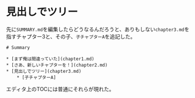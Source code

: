 # 見出しでツリー

先に`SUMMARY.md`を編集したらどうなるんだろうと、ありもしない`chapter3.md`を指すチャプター3と、その子、`子チャプターA`を追記した。

```
# Summary

* [まず俺は間違っていた](chapter1.md)
* [さあ、新しいチャプターを！](chapter2.md)
* [見出しでツリー](chapter3.md)
    * [子チャプターA]
```

エディタ上のTOCには普通にそれらが現れた。

